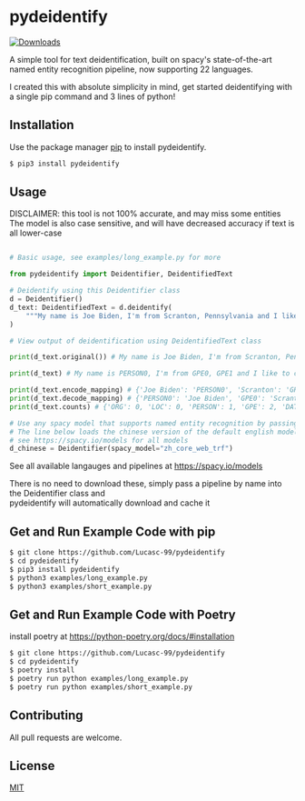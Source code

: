 # pydeidentify

[![Downloads](https://static.pepy.tech/personalized-badge/pydeidentify?period=total&units=international_system&left_color=lightgrey&right_color=green&left_text=Downloads)](https://pepy.tech/project/pydeidentify)

A simple tool for text deidentification, built on spacy's state-of-the-art named entity recognition pipeline, now supporting 22 languages.

I created this with absolute simplicity in mind, get started deidentifying with a single pip command and 3 lines of python!

## Installation

Use the package manager [pip](https://pip.pypa.io/en/stable/) to install pydeidentify.

```bash
$ pip3 install pydeidentify
```

## Usage

DISCLAIMER: this tool is not 100% accurate, and may miss some entities
The model is also case sensitive, and will have decreased accuracy if text is all lower-case

```python

# Basic usage, see examples/long_example.py for more

from pydeidentify import Deidentifier, DeidentifiedText

# Deidentify using this Deidentifier class
d = Deidentifier()
d_text: DeidentifiedText = d.deidentify(
    """My name is Joe Biden, I'm from Scranton, Pennsylvania and I like to create python packages. I was born 12-1-1999."""
)

# View output of deidentification using DeidentifiedText class

print(d_text.original()) # My name is Joe Biden, I'm from Scranton, Pennsylvania and I like to create python packages. I was born 12-1-1999.

print(d_text) # My name is PERSON0, I'm from GPE0, GPE1 and I like to create python packages. I was born DATE0.

print(d_text.encode_mapping) # {'Joe Biden': 'PERSON0', 'Scranton': 'GPE0', 'Pennsylvania': 'GPE1', '12-1-1999': 'DATE0'}
print(d_text.decode_mapping) # {'PERSON0': 'Joe Biden', 'GPE0': 'Scranton', 'GPE1': 'Pennsylvania', 'DATE0': '12-1-1999'}
print(d_text.counts) # {'ORG': 0, 'LOC': 0, 'PERSON': 1, 'GPE': 2, 'DATE': 1, 'FAC': 0}

# Use any spacy model that supports named entity recognition by passing it's name in the spacy_model parameter
# The line below loads the chinese version of the default english model: 'en_core_web_trf'
# see https://spacy.io/models for all models
d_chinese = Deidentifier(spacy_model="zh_core_web_trf") 
```

See all available langauges and pipelines at https://spacy.io/models

There is no need to download these, simply pass a pipeline by name into the Deidentifier class and  
pydeidentify will automatically download and cache it

## Get and Run Example Code with pip
```bash
$ git clone https://github.com/Lucasc-99/pydeidentify
$ cd pydeidentify
$ pip3 install pydeidentify
$ python3 examples/long_example.py
$ python3 examples/short_example.py
```

## Get and Run Example Code with Poetry
install poetry at https://python-poetry.org/docs/#installation
```bash
$ git clone https://github.com/Lucasc-99/pydeidentify
$ cd pydeidentify
$ poetry install
$ poetry run python examples/long_example.py
$ poetry run python examples/short_example.py
```

## Contributing

All pull requests are welcome.

## License
[MIT](https://choosealicense.com/licenses/mit/)
